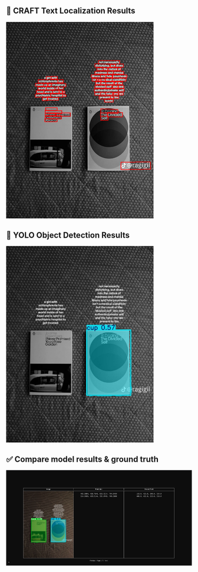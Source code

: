 ## 📌 CRAFT Text Localization Results

<img src="results/craft_results/craft_book2.jpg" width="400"/>  




## 🧠 YOLO Object Detection Results

<img src="results/yolo_results/yolo_book2.jpg" width="400"/>

## ✅ Compare model results & ground truth

<img src= "results-viewer.png" width="2400"/>



